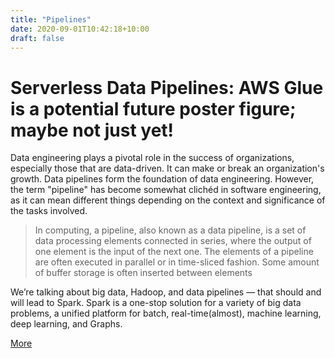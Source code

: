 ```yaml
---
title: "Pipelines"
date: 2020-09-01T10:42:18+10:00
draft: false
---
```


# Serverless Data Pipelines: AWS Glue is a potential future poster figure; maybe not just yet!

Data engineering plays a pivotal role in the success of organizations, especially those that are data-driven. It can make or break an organization's growth. Data pipelines form the foundation of data engineering. However, the term "pipeline" has become somewhat clichéd in software engineering, as it can mean different things depending on the context and significance of the tasks involved.

> In computing, a pipeline, also known as a data pipeline, is a set of data processing elements connected in series, where the output of one element is the input of the next one. The elements of a pipeline are often executed in parallel or in time-sliced fashion. Some amount of buffer storage is often inserted between elements

We’re talking about big data, Hadoop, and data pipelines — that should and will lead to Spark. Spark is a one-stop solution for a variety of big data problems, a unified platform for batch, real-time(almost), machine learning, deep learning, and Graphs.

[More](https://medium.com/@1x-eng/serverless-data-pipelines-aws-glue-is-a-potential-future-poster-figure-maybe-not-just-yet-b726cb632a61)
